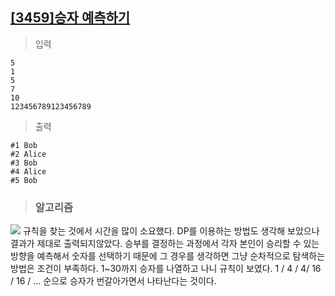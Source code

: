## [[3459]승자 예측하기](https://swexpertacademy.com/main/code/problem/problemDetail.do?contestProbId=AWFPoj1qANoDFAV0&categoryId=AWFPoj1qANoDFAV0&categoryType=CODE)

> 입력

	5  
	1  
	5  
	7  
	10  
	123456789123456789

> 출력
	
	#1 Bob  
	#2 Alice  
	#3 Bob  
	#4 Alice  
	#5 Bob

> ###  알고리즘
**![](https://lh3.googleusercontent.com/sBjRNe8OwOC3rkLDhCb0FBLZ5F9GGgxfIxC-Tz_r_BhexyTuqnXEQ3GTWugTt1HQAyAIFhl4MmJ27MiwIRHcbOKolUodXxf-Mp_J2pyALiae9dVFXwQSFb4UH3qOGOUi0awVcD63)**
규칙을 찾는 것에서 시간을 많이 소요했다.
DP를 이용하는 방법도 생각해 보았으나 결과가 제대로 출력되지않았다. 
승부를 결정하는 과정에서 각자 본인이 승리할 수 있는 방향을 예측해서 숫자를 선택하기 때문에 그 경우를 생각하면 그냥 순차적으로 탐색하는 방법은 조건이 부족하다.
1~30까지 승자를 나열하고 나니 규칙이 보였다.
1 / 4 / 4/ 16 / 16 / ... 순으로 승자가 번갈아가면서 나타난다는 것이다.  